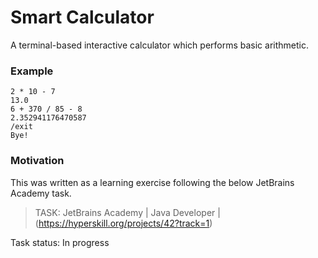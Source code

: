 # Smart Calculator

A terminal-based interactive calculator which performs basic arithmetic. 

### Example
```
2 * 10 - 7
13.0
6 + 370 / 85 - 8
2.352941176470587
/exit
Bye! 
```

### Motivation
This was written as a learning exercise following the below JetBrains Academy task.

> TASK: JetBrains Academy | Java Developer | (https://hyperskill.org/projects/42?track=1)

Task status: In progress

